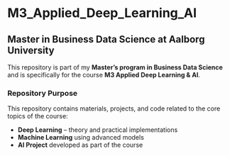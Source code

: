 # M3_Applied_Deep_Learning_AI 

## Master in Business Data Science at Aalborg University 

This repository is part of my **Master’s program in Business Data Science** and is specifically for the course **M3 Applied Deep Learning & AI**.  

###  **Repository Purpose**  
This repository contains materials, projects, and code related to the core topics of the course:  
- **Deep Learning** – theory and practical implementations  
- **Machine Learning** using advanced models   
- **AI Project** developed as part of the course  
